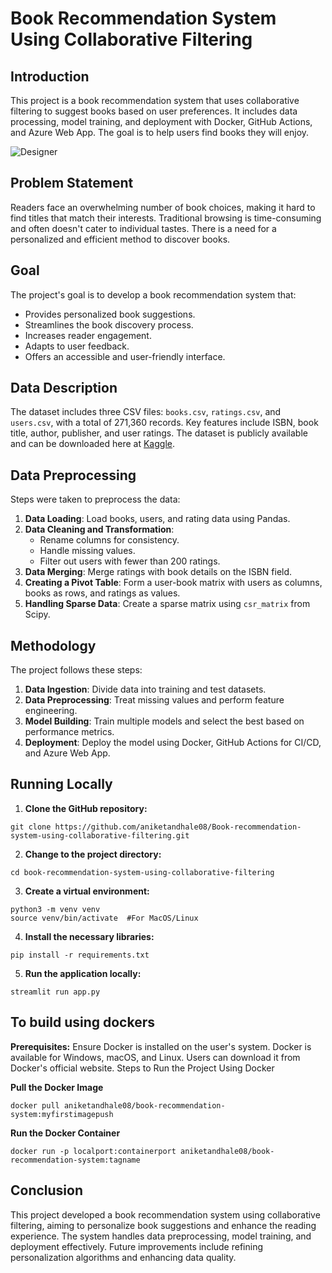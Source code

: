 # Book Recommendation System Using Collaborative Filtering
## Introduction
This project is a book recommendation system that uses collaborative filtering to suggest books based on user preferences. It includes data processing, model training, and deployment with Docker, GitHub Actions, and Azure Web App. The goal is to help users find books they will enjoy.

![Designer](https://github.com/aniketandhale08/Book-recommendation-system-using-collaborative-filtering/assets/99685171/b8142068-6eac-410b-a8c7-6314a9eeaf41)

## Problem Statement
Readers face an overwhelming number of book choices, making it hard to find titles that match their interests. Traditional browsing is time-consuming and often doesn't cater to individual tastes. There is a need for a personalized and efficient method to discover books.

## Goal
The project's goal is to develop a book recommendation system that:
- Provides personalized book suggestions.
- Streamlines the book discovery process.
- Increases reader engagement.
- Adapts to user feedback.
- Offers an accessible and user-friendly interface.

## Data Description
The dataset includes three CSV files: `books.csv`, `ratings.csv`, and `users.csv`, with a total of 271,360 records. Key features include ISBN, book title, author, publisher, and user ratings.
The dataset is publicly available and can be downloaded here at [Kaggle](https://www.kaggle.com/datasets/saurabhbagchi/books-dataset/data). 

## Data Preprocessing
Steps were taken to preprocess the data:
1. **Data Loading**: Load books, users, and rating data using Pandas.
2. **Data Cleaning and Transformation**:
   - Rename columns for consistency.
   - Handle missing values.
   - Filter out users with fewer than 200 ratings.
3. **Data Merging**: Merge ratings with book details on the ISBN field.
4. **Creating a Pivot Table**: Form a user-book matrix with users as columns, books as rows, and ratings as values.
5. **Handling Sparse Data**: Create a sparse matrix using `csr_matrix` from Scipy.

## Methodology
The project follows these steps:
1. **Data Ingestion**: Divide data into training and test datasets.
2. **Data Preprocessing**: Treat missing values and perform feature engineering.
3. **Model Building**: Train multiple models and select the best based on performance metrics.
4. **Deployment**: Deploy the model using Docker, GitHub Actions for CI/CD, and Azure Web App.

## Running Locally

1. **Clone the GitHub repository:**
```
git clone https://github.com/aniketandhale08/Book-recommendation-system-using-collaborative-filtering.git
```

2. **Change to the project directory:**
```
cd book-recommendation-system-using-collaborative-filtering
``` 

3. **Create a virtual environment:**
```
python3 -m venv venv
source venv/bin/activate  #For MacOS/Linux
``` 

4. **Install the necessary libraries:**
```
pip install -r requirements.txt
``` 

5. **Run the application locally:**
```
streamlit run app.py
```

## To build using dockers

**Prerequisites:** Ensure Docker is installed on the user's system. Docker is available for Windows, macOS, and Linux. Users can download it from Docker's official website. Steps to Run the Project Using Docker

**Pull the Docker Image**
``` 
docker pull aniketandhale08/book-recommendation-system:myfirstimagepush
``` 

**Run the Docker Container**
``` 
docker run -p localport:containerport aniketandhale08/book-recommendation-system:tagname
```

## Conclusion
This project developed a book recommendation system using collaborative filtering, aiming to personalize book suggestions and enhance the reading experience. The system handles data preprocessing, model training, and deployment effectively. Future improvements include refining personalization algorithms and enhancing data quality.

